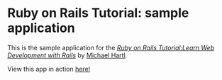 # Ruby on Rails Tutorial: sample application

This is the sample application for the
[*Ruby on Rails Tutorial:Learn Web Development with Rails*](http://www.railstutorial.org/)
by [Michael Hartl](http://www.michaelhartl.com/).

View this app in action [here!](https://powerful-ridge-2975.herokuapp.com)
